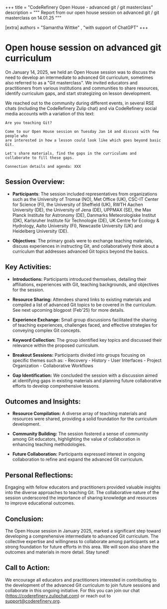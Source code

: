 +++
title = "CodeRefinery Open House - advanced git / git masterclass"
description = """
Report from our open house session on advanced git / git masterclass on 14.01.25
"""

[extra]
authors = "Samantha Wittke" , "with support of ChatGPT"
+++

# Open house session on advanced git curriculum


On January 14, 2025, we held an Open House session was to discuss the need to develop an
intermediate to advanced Git curriculum, sometimes also referred to as a "Git masterclass".
We invited educators and practitioners from various institutions and communities to share resources,
identify curriculum gaps, and start strategizing on lesson development. 

We reached out to the community during different events, in several RSE chats (including the CodeRefinery Zulip chat)
and via CodeRefinery social media accounts with a variation of this text: 

```
Are you teaching Git?

Come to our Open House session on Tuesday Jan 14 and discuss with few people who
are interested in how a lesson could look like which goes beyond basic Git.

Let's share materials, find the gaps in the curriculums and collaborate to fill these gaps. 

Connection details and agenda: XXX
```

## Session Overview:

- **Participants**: The session included representatives from organizations such as the University of Tromsø (NO),
Met Office (UK), CSC-IT Center for Science (FI), the University of Sheffield (UK), RWTH Aachen University (DE),
the University of Jena (DE), UPPMAX (SE), the Max Planck Institute for Astronomy (DE), Danmarks Meteorologiske Institut (DK),
Karlsruher Institute für Technologie (DE), UK Centre for Ecology & Hydrology, Aalto University (FI), Newcastle University (UK)
and Heidelberg University (DE).

- **Objectives**: The primary goals were to exchange teaching materials, discuss experiences in instructing Git, 
and collaboratively think about a curriculum that addresses advanced Git topics beyond the basics.

## Key Activities:

- **Introductions:** Participants introduced themselves, detailing their affiliations, experiences with Git, 
teaching backgrounds, and objectives for the session.

- **Resource Sharing:** Attendees shared links to existing materials and compiled a list of advanced Git topics 
to be covered in the curriculum. See next upcoming blogpost (Feb'25) for more details.

- **Experience Exchange:** Small group discussions facilitated the sharing of teaching experiences, challenges faced,
and effective strategies for conveying complex Git concepts.

- **Keyword Collection:** The group identified key topics and discussed their relevance within the proposed curriculum.

- **Breakout Sessions:** Participants divided into groups focusing on specific themes such as:
        - Recovery
        - History
        - User Interfaces
        - Project Organization
        - Collaborative Workflows

- **Gap Identification:** We concluded the session with a discussion aimed at identifying gaps in existing materials
and planning future collaborative efforts to develop comprehensive lessons.

## Outcomes and Insights:

- **Resource Compilation:** A diverse array of teaching materials and resources were shared, providing 
a solid foundation for the curriculum development.

- **Community Building:** The session fostered a sense of community among Git educators, 
highlighting the value of collaboration in enhancing teaching methodologies.

- **Future Collaboration:** Participants expressed interest in ongoing collaboration to 
refine and expand the advanced Git curriculum.

## Personal Reflections:

Engaging with fellow educators and practitioners provided valuable insights into 
the diverse approaches to teaching Git. The collaborative nature of the session underscored 
the importance of sharing knowledge and resources to improve educational outcomes.

## Conclusion:

The Open House session in January 2025, marked a significant step toward developing a comprehensive 
intermediate to advanced Git curriculum. The collective expertise and willingness to collaborate 
among participants set a strong foundation for future efforts in this area. We will soon also 
share the outcomes and materials in more detail. Stay tuned!

## Call to Action:

We encourage all educators and practitioners interested in contributing to the development of 
the advanced Git curriculum to join future sessions and collaborate in this ongoing initiative.
For this you can join our chat (https://coderefinery.zulipchat.com) or reach out to support@coderefinery.org.
